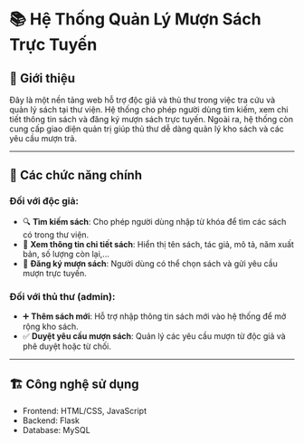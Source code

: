 # 📚 Hệ Thống Quản Lý Mượn Sách Trực Tuyến

## 📝 Giới thiệu

Đây là một nền tảng web hỗ trợ độc giả và thủ thư trong việc tra cứu và quản lý sách tại thư viện. Hệ thống cho phép người dùng tìm kiếm, xem chi tiết thông tin sách và đăng ký mượn sách trực tuyến. Ngoài ra, hệ thống còn cung cấp giao diện quản trị giúp thủ thư dễ dàng quản lý kho sách và các yêu cầu mượn trả.

---

## 🔧 Các chức năng chính

### Đối với độc giả:
- 🔍 **Tìm kiếm sách**: Cho phép người dùng nhập từ khóa để tìm các sách có trong thư viện.
- 📖 **Xem thông tin chi tiết sách**: Hiển thị tên sách, tác giả, mô tả, năm xuất bản, số lượng còn lại,...
- 📝 **Đăng ký mượn sách**: Người dùng có thể chọn sách và gửi yêu cầu mượn trực tuyến.

### Đối với thủ thư (admin):
- ➕ **Thêm sách mới**: Hỗ trợ nhập thông tin sách mới vào hệ thống để mở rộng kho sách.
- ✅ **Duyệt yêu cầu mượn sách**: Quản lý các yêu cầu mượn từ độc giả và phê duyệt hoặc từ chối.

---

## 🏗️ Công nghệ sử dụng

- Frontend: HTML/CSS, JavaScript
- Backend: Flask
- Database: MySQL
